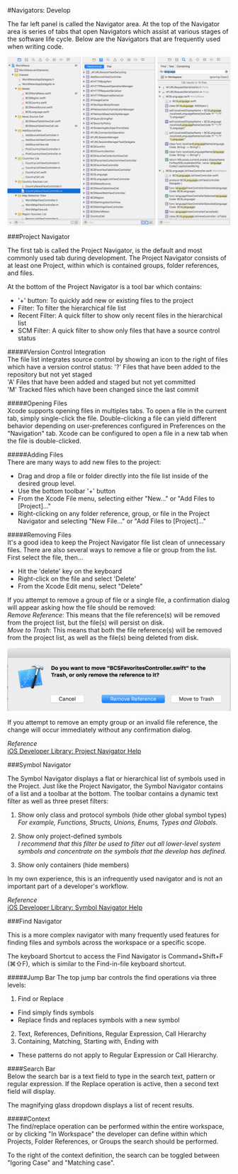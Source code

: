 #Navigators: Develop  

The far left panel is called the Navigator area. At the top of the Navigator area is series of tabs that open Navigators which assist at various stages of the software life cycle. Below are the Navigators that are frequently used when writing code.  

![developer-navigators](images/developer-navigators.png)  

###Project Navigator  

The first tab is called the Project Navigator, is the default and most commonly used tab during development. The Project Navigator consists of at least one Project, within which is contained groups, folder references, and files.

At the bottom of the Project Navigator is a tool bar which contains:  
* '+' button: To quickly add new or existing files to the project  
* Filter: To filter the hierarchical file list  
* Recent Filter: A quick filter to show only recent files in the hierarchical list  
* SCM Filter: A quick filter to show only files that have a source control status  

#####Version Control Integration  
The file list integrates source control by showing an icon to the right of files which have a version control status: '?' Files that have been added to the repository but not yet staged  
'A' Files that have been added and staged but not yet committed  
'M' Tracked files which have been changed since the last commit  

#####Opening Files  
Xcode supports opening files in multiples tabs. To open a file in the current tab, simply single-click the file. Double-clicking a file can yield different behavior depending on user-preferences configured in Preferences on the "Navigation" tab. Xcode can be configured to open a file in a new tab when the file is double-clicked.  

#####Adding Files  
There are many ways to add new files to the project:  
* Drag and drop a file or folder directly into the file list inside of the desired group level.  
* Use the bottom toolbar '+' button  
* From the Xcode File menu, selecting either "New..." or "Add Files to [Project]..."  
* Right-clicking on any folder reference, group, or file in the Project Navigator and selecting "New File..." or "Add Files to [Project]..."  

#####Removing Files  
It's a good idea to keep the Project Navigator file list clean of unnecessary files. There are also several ways to remove a file or group from the list. First select the file, then...  
* Hit the 'delete' key on the keyboard  
* Right-click on the file and select 'Delete'  
* From the Xcode Edit menu, select "Delete"  

If you attempt to remove a group of file or a single file, a confirmation dialog will appear asking how the file should be removed:  
*Remove Reference*: This means that the file reference(s) will be removed from the project list, but the file(s) will persist on disk.  
*Move to Trash*: This means that both the file reference(s) will be removed from the project list, as well as the file(s) being deleted from disk.  

![delete-confirmation-dialog](images/delete-confirmation-dialog.png)  

If you attempt to remove an empty group or an invalid file reference, the change will occur immediately without any confirmation dialog.  

*Reference*  
[iOS Developer Library: Project Navigator Help](https://developer.apple.com/library/ios/recipes/xcode_help-structure_navigator/articles/About_the_Project_Navigator.html)  

###Symbol Navigator  

The Symbol Navigator displays a flat or hierarchical list of symbols used in the Project. Just like the Project Navigator, the Symbol Navigator contains of a list and a toolbar at the bottom. The toolbar contains a dynamic text filter as well as three preset filters:  

1. Show only class and protocol symbols (hide other global symbol types)  
*For example, Functions, Structs, Unions, Enums, Types and Globals.*  

2. Show only project-defined symbols  
*I recommend that this filter be used to filter out all lower-level system symbols and concentrate on the symbols that the develop has defined.*  

3. Show only containers (hide members)  

In my own experience, this is an infrequently used navigator and is not an important part of a developer's workflow.  

*Reference*  
[iOS Developer Library: Symbol Navigator Help](https://developer.apple.com/library/ios/recipes/xcode_help-symbol_navigator/Recipe.html)  

###Find Navigator  

This is a more complex navigator with many frequently used features for finding files and symbols across the workspace or a specific scope.

The keyboard Shortcut to access the Find Navigator is Command+Shift+F (⌘⇧F), which is similar to the Find-in-file keyboard shortcut.  

#####Jump Bar
The top jump bar controls the find operations via three levels:  
1. Find or Replace  
  * Find simply finds symbols  
  * Replace finds and replaces symbols with a new symbol  
2. Text, References, Definitions, Regular Expression, Call Hierarchy  
3. Containing, Matching, Starting with, Ending with  
  * These patterns do not apply to Regular Expression or Call Hierarchy.  

####Search Bar  
Below the search bar is a text field to type in the search text, pattern or regular expression. If the Replace operation is active, then a second text field will display.

The magnifying glass dropdown displays a list of recent results.

#####Context  
The find/replace operation can be performed within the entire workspace, or by clicking "In Workspace" the developer can define within which Projects, Folder References, or Groups the search should be performed.  

To the right of the context definition, the search can be toggled between "Igoring Case" and "Matching case".  
